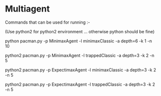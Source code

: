 # Multiagent

Commands that can be used for running :-

(Use python2 for python2 environment ... otherwise python should be fine)

python pacman.py -p MinimaxAgent -l minimaxClassic -a depth=6 -k 1 -n 10

python2 pacman.py -p MinimaxAgent -l trappedClassic -a depth=3 -k 2 -n 5

python2 pacman.py -p ExpectimaxAgent -l minimaxClassic -a depth=3 -k 2 -n 5
 
python2 pacman.py -p ExpectimaxAgent -l trappedClassic -a depth=3 -k 2 -n 5



